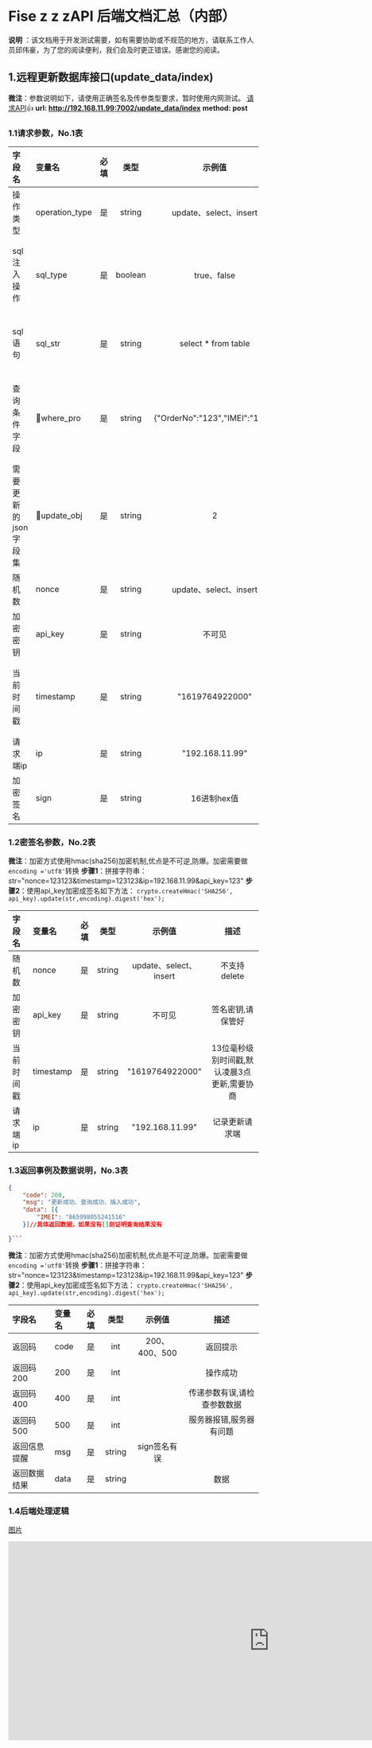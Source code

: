 # Fise z z zAPI 后端文档汇总（内部）

**说明** ：该文档用于开发测试需要，如有需要协助或不规范的地方，请联系工作人员邱伟豪，为了您的阅读便利，我们会及时更正错误。感谢您的阅读。

## 1.远程更新数据库接口(update_data/index)

**微注**：参数说明如下，请使用正确签名及传参类型要求，暂时使用内网测试。
[请求API](http://192.168.11.99:7002/update_data/index)👍
**url:       http://192.168.11.99:7002/update_data/index**
**method: post**

### 1.1请求参数，No.1表

| 字段名       | 变量名  |  必填 |  类型 |示例值|  描述|
| :--------  | :-----  | :----:  | :----:  | :----:  | :----:  |
| 操作类型 | operation_type |是|string|update、select、insert|不支持delete|
| sql注入操作 | sql_type|是|boolean|true、false|进行sql操作,唯一,如果使用true则其他参数失效|
| sql语句 |sql_str |是|string|select * from table|如果不需要sql注入操作,则传"error"|
| 查询条件字段 |where_pro |是|string|{"OrderNo":"123","IMEI":"123"}|json对象转成string后,再传,如果没有参数传"error"|
| 需要更新的json字段集 |update_obj |是|string|2|json对象转成string后,再传,如果没有参数传"error"|
| 随机数 | nonce |是|string|update、select、insert|不支持delete|
| 加密密钥|api_key |是|string|不可见|签名密钥,请保管好|
| 当前时间戳 |timestamp |是|string|"1619764922000"|13位毫秒级别时间戳,默认凌晨3点更新,需要协商|
| 请求端ip | ip|是|string|"192.168.11.99"|记录更新请求端|
| 加密签名 |sign |是|string|16进制hex值|签名请看No.2表的规范|

### 1.2密签名参数，No.2表

**微注**：加密方式使用hmac(sha256)加密机制,优点是不可逆,防爆。加密需要做`encoding ='utf8'`转换
**步骤1**：拼接字符串：str="nonce=123123&timestamp=123123&ip=192.168.11.99&api_key=123"
**步骤2**：使用api_key加密成签名如下方法：
`crypto.createHmac('SHA256', api_key).update(str,encoding).digest('hex');`

| 字段名       | 变量名  |  必填 |  类型 |示例值|  描述|
| :--------  | :-----  | :----:  | :----:  | :----:  | :----:  |
| 随机数 | nonce |是|string|update、select、insert|不支持delete|
| 加密密钥|api_key |是|string|不可见|签名密钥,请保管好|
| 当前时间戳 |timestamp |是|string|"1619764922000"|13位毫秒级别时间戳,默认凌晨3点更新,需要协商|
| 请求端ip | ip|是|string|"192.168.11.99"|记录更新请求端|

### 1.3返回事例及数据说明，No.3表

```json
{
	"code": 200,
	"msg": "更新成功、查询成功、插入成功",
	"data": [{
		"IMEI": "865998055241516"
	}]//具体返回数据，如果没有[]则证明查询结果没有

}```
```

**微注**：加密方式使用hmac(sha256)加密机制,优点是不可逆,防爆。加密需要做`encoding ='utf8'`转换
**步骤1**：拼接字符串：str="nonce=123123&timestamp=123123&ip=192.168.11.99&api_key=123"
**步骤2**：使用api_key加密成签名如下方法：
`crypto.createHmac('SHA256', api_key).update(str,encoding).digest('hex');`

| 字段名       | 变量名  |  必填 |  类型 |示例值|  描述|
| :--------  | :-----  | :----:  | :----:  | :----:  | :----:  |
| 返回码 | code |是|int|200、400、500|返回提示|
| 返回码200|200 |是|int||操作成功|
| 返回码400|400 |是|int||传递参数有误,请检查参数数据|
| 返回码500|500 |是|int||服务器报错,服务器有问题|
| 返回信息提醒|msg |是|string|sign签名有误||
| 返回数据结果|data |是|string||数据|

### 1.4后端处理逻辑

[图片](https://assets.processon.com/chart_image/608a7b00e0b34d47a71378e6.png )

<iframe id="embed_dom" name="embed_dom" frameborder="0" style="display:block;width:1050px; height:400px;" src="https://www.processon.com/embed/608a7affe0b34d47a71378e3">
</iframe>

